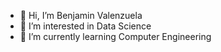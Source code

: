 - 👋 Hi, I’m Benjamin Valenzuela
- 👀 I’m interested in Data Science
- 🌱 I’m currently learning Computer Engineering


<!---
BenjaminValenzuelaDuocUC/BenjaminValenzuelaDuocUC is a ✨ special ✨ repository because its `README.md` (this file) appears on your GitHub profile.
You can click the Preview link to take a look at your changes.
--->
